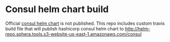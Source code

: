 # Consul helm chart build
Official [consul helm chart](https://github.com/hashicorp/consul-helm) is not published.
This repo includes custom travis build file that will publish hashicorp consul helm chart to http://helm-repo.sphera.tools.s3-website-us-east-1.amazonaws.com/consul
